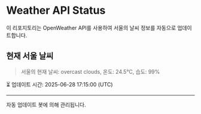 
# Weather API Status

이 리포지토리는 OpenWeather API를 사용하여 서울의 날씨 정보를 자동으로 업데이트합니다.

## 현재 서울 날씨
> 서울의 현재 날씨: overcast clouds, 온도: 24.5°C, 습도: 99%

⏳ 업데이트 시간: 2025-06-28 17:15:00 (UTC)

---
자동 업데이트 봇에 의해 관리됩니다.
